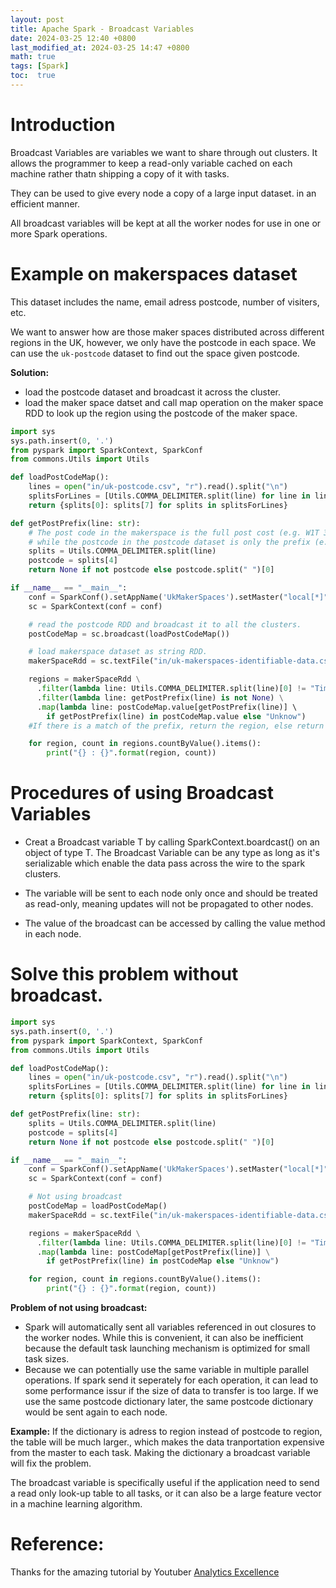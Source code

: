 ```yaml
---
layout: post
title: Apache Spark - Broadcast Variables
date: 2024-03-25 12:40 +0800
last_modified_at: 2024-03-25 14:47 +0800
math: true
tags: [Spark]
toc:  true
---
```


# Introduction
Broadcast Variables are variables we want to share through out clusters. It allows the programmer to keep a read-only variable cached on each machine rather thatn shipping a copy of it with tasks. 

They can be used to give every node a copy of a large input dataset. in an efficient manner.

All broadcast variables will be kept at all the worker nodes for use in one or more Spark operations.

# Example on makerspaces dataset
This dataset includes the name, email adress postcode, number of visiters, etc.

We want to answer how are those maker spaces distributed across different regions in the UK, however, we only have the postcode in each space. We can use the `uk-postcode` dataset to find out the space given postcode.

**Solution:**
- load the postcode dataset and broadcast it across the cluster.
- load the maker space datset and call map operation on the maker space RDD to look up the region using the postcode of the maker space. 

```python
import sys
sys.path.insert(0, '.')
from pyspark import SparkContext, SparkConf
from commons.Utils import Utils

def loadPostCodeMap():
    lines = open("in/uk-postcode.csv", "r").read().split("\n")
    splitsForLines = [Utils.COMMA_DELIMITER.split(line) for line in lines if line != ""]
    return {splits[0]: splits[7] for splits in splitsForLines}

def getPostPrefix(line: str):
    # The post code in the makerspace is the full post cost (e.g. W1T 3AC)
    # while the postcode in the postcode dataset is only the prefix (e.g. W1T)
    splits = Utils.COMMA_DELIMITER.split(line)
    postcode = splits[4]
    return None if not postcode else postcode.split(" ")[0]

if __name__ == "__main__":
    conf = SparkConf().setAppName('UkMakerSpaces').setMaster("local[*]")
    sc = SparkContext(conf = conf)

    # read the postcode RDD and broadcast it to all the clusters.
    postCodeMap = sc.broadcast(loadPostCodeMap())

    # load makerspace dataset as string RDD.
    makerSpaceRdd = sc.textFile("in/uk-makerspaces-identifiable-data.csv")

    regions = makerSpaceRdd \
      .filter(lambda line: Utils.COMMA_DELIMITER.split(line)[0] != "Timestamp") \
      .filter(lambda line: getPostPrefix(line) is not None) \
      .map(lambda line: postCodeMap.value[getPostPrefix(line)] \ 
        if getPostPrefix(line) in postCodeMap.value else "Unknow")
    #If there is a match of the prefix, return the region, else return unknow

    for region, count in regions.countByValue().items():
        print("{} : {}".format(region, count))
```

# Procedures of using Broadcast Variables

- Creat a Broadcast variable T by calling SparkContext.boardcast() on an object of type T. The Broadcast Variable can be any type as long as it's serializable which enable the data pass across the wire to the spark clusters.

- The variable will be sent to each node only once and should be treated as read-only, meaning updates will not be propagated to other nodes.

- The value of the broadcast can be accessed by calling the value method in each node.

# Solve this problem without broadcast.


```python
import sys
sys.path.insert(0, '.')
from pyspark import SparkContext, SparkConf
from commons.Utils import Utils

def loadPostCodeMap():
    lines = open("in/uk-postcode.csv", "r").read().split("\n")
    splitsForLines = [Utils.COMMA_DELIMITER.split(line) for line in lines if line != ""]
    return {splits[0]: splits[7] for splits in splitsForLines}

def getPostPrefix(line: str):
    splits = Utils.COMMA_DELIMITER.split(line)
    postcode = splits[4]
    return None if not postcode else postcode.split(" ")[0]

if __name__ == "__main__":
    conf = SparkConf().setAppName('UkMakerSpaces').setMaster("local[*]")
    sc = SparkContext(conf = conf)

    # Not using broadcast
    postCodeMap = loadPostCodeMap()
    makerSpaceRdd = sc.textFile("in/uk-makerspaces-identifiable-data.csv")

    regions = makerSpaceRdd \
      .filter(lambda line: Utils.COMMA_DELIMITER.split(line)[0] != "Timestamp") \
      .map(lambda line: postCodeMap[getPostPrefix(line)] \
        if getPostPrefix(line) in postCodeMap else "Unknow")

    for region, count in regions.countByValue().items():
        print("{} : {}".format(region, count))

```

**Problem of not using broadcast:**
- Spark will automatically sent all variables referenced in out closures to the worker nodes. While this is convenient, it can also be inefficient because the default task launching mechanism is optimized for small task sizes.
- Because we can potentially use the same variable in multiple parallel operations. If spark send it seperately for each operation, it can lead to some performance issur if the size of data to transfer is too large. If we use the same postcode dictionary later, the same postcode dictionary would be sent again to each node.

**Example:** If the dictionary is adress to region instead of postcode to region, the table will be much larger., which makes the data tranportation expensive from the master to each task. Making the dictionary a broadcast variable will fix the problem. 

The broadcast variable is specifically useful if the application need to send a read only look-up table to all tasks, or it can also be a large feature vector in a machine learning algorithm.

# Reference:

Thanks for the amazing tutorial by Youtuber [Analytics Excellence](https://www.youtube.com/watch?v=W__Jk83gOyo&list=PL0hSJrxggIQr6wA8buIn1Yxu810ugGed-&index=31)